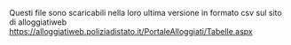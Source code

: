 Questi file sono scaricabili nella loro ultima versione in formato csv sul sito di alloggiatiweb https://alloggiatiweb.poliziadistato.it/PortaleAlloggiati/Tabelle.aspx
